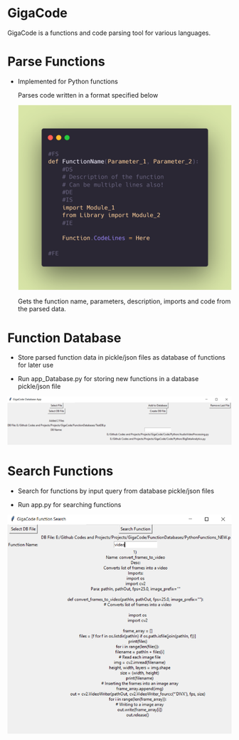 # GigaCode
 GigaCode is a functions and code parsing tool for various languages.

# Parse Functions
   
   - Implemented for Python functions
   
     Parses code written in a format specified below

     ![Python Format](DocImages/FunctionStandardFormat_1.png)
    
     Gets the function name, parameters, description, imports and code from the parsed data.

# Function Database

   - Store parsed function data in pickle/json files as database of functions for later use

   - Run app_Database.py for storing new functions in a database pickle/json file

   ![Database App](DocImages/DatabaseApp_1.PNG)

# Search Functions

   - Search for functions by input query from database pickle/json files

   - Run app.py for searching functions

   ![Search App](DocImages/SearchApp_1.PNG)